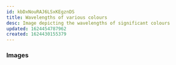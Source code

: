 ```yaml
---
id: kbDxNouRAJ6LSxKEgznDS
title: Wavelengths of various colours
desc: Image depicting the wavelengths of significant colours
updated: 1624454787962
created: 1624430155379
---
```

### Images
